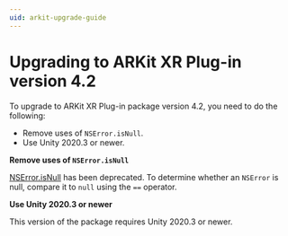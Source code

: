 ```yaml
---
uid: arkit-upgrade-guide
---
```

# Upgrading to ARKit XR Plug-in version 4.2

To upgrade to ARKit XR Plug-in package version 4.2, you need to do the following:

- Remove uses of `NSError.isNull`.
- Use Unity 2020.3 or newer.

**Remove uses of `NSError.isNull`**

[NSError.isNull](xref:UnityEngine.XR.ARKit.NSError.isNull) has been deprecated. To determine whether an `NSError` is null, compare it to `null` using the `==` operator.

**Use Unity 2020.3 or newer**

This version of the package requires Unity 2020.3 or newer.
